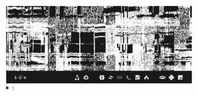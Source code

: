 <img src="./banner.png">
<details><summary> :: </summary>
<!--START_SECTION:waka-->

```
From: 09 August 2024 - To: 28 November 2024

Total Time: 747 hrs 44 mins

Python                     229 hrs 59 mins ///////------------------   28.82 %
PHP                        152 hrs 40 mins /////--------------------   19.13 %
JavaScript                 52 hrs 26 mins  //-----------------------   06.57 %
Other                      50 hrs 19 mins  //-----------------------   06.31 %
```

<!--END_SECTION:waka-->
</details>
